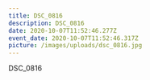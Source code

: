 ```yaml
---
title: DSC_0816
description: DSC_0816
date: 2020-10-07T11:52:46.277Z
event_date: 2020-10-07T11:52:46.317Z
picture: /images/uploads/dsc_0816.jpg
---
```

DSC_0816